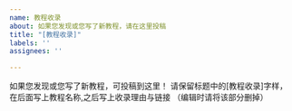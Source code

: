 ```yaml
---
name: 教程收录
about: 如果您发现或您写了新教程，请在这里投稿
title: "[教程收录]"
labels: ''
assignees: ''

---
```


如果您发现或您写了新教程，可投稿到这里！
请保留标题中的[教程收录]字样，在后面写上教程名称,之后写上收录理由与链接
（编辑时请将该部分删掉）

